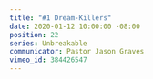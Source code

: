 ```yaml
---
title: "#1 Dream-Killers"
date: 2020-01-12 10:00:00 -08:00
position: 22
series: Unbreakable
communicator: Pastor Jason Graves
vimeo_id: 384426547
---
```


